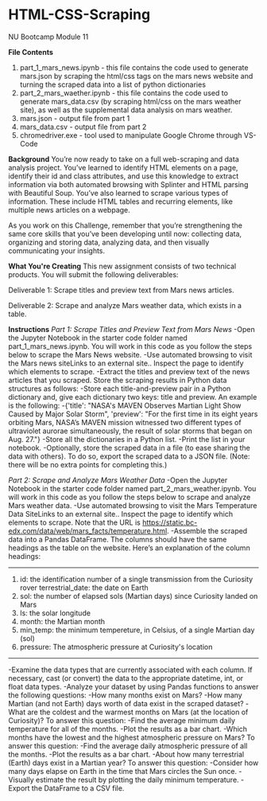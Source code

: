 # HTML-CSS-Scraping
NU Bootcamp Module 11

**File Contents**
1. part_1_mars_news.ipynb - this file contains the code used to generate mars.json by scraping the html/css tags on the mars news website and turning the scraped data into a list of python dictionaries
2. part_2_mars_waether.ipynb - this file contains the code used to generate mars_data.csv (by scraping html/css on the mars weather site), as well as the supplemental data analysis on mars weather. 
3. mars.json - output file from part 1
4. mars_data.csv - output file from part 2
5. chromedriver.exe - tool used to manipulate Google Chrome through VS-Code

**Background**
You’re now ready to take on a full web-scraping and data analysis project. You’ve learned to identify HTML elements on a page, identify their id and class attributes, and use this knowledge to extract information via both automated browsing with Splinter and HTML parsing with Beautiful Soup. You’ve also learned to scrape various types of information. These include HTML tables and recurring elements, like multiple news articles on a webpage.

As you work on this Challenge, remember that you’re strengthening the same core skills that you’ve been developing until now: collecting data, organizing and storing data, analyzing data, and then visually communicating your insights.

**What You're Creating**
This new assignment consists of two technical products. You will submit the following deliverables:

Deliverable 1: Scrape titles and preview text from Mars news articles.

Deliverable 2: Scrape and analyze Mars weather data, which exists in a table.


**Instructions**
*Part 1: Scrape Titles and Preview Text from Mars News*
-Open the Jupyter Notebook in the starter code folder named part_1_mars_news.ipynb. You will work in this code as you follow the steps below to scrape the Mars News website.
-Use automated browsing to visit the Mars news siteLinks to an external site.. Inspect the page to identify which elements to scrape.
-Extract the titles and preview text of the news articles that you scraped. Store the scraping results in Python data structures as follows:
-Store each title-and-preview pair in a Python dictionary and, give each dictionary two keys: title and preview. An example is the following:
-{'title': "NASA's MAVEN Observes Martian Light Show Caused by Major Solar Storm", 
 'preview': "For the first time in its eight years orbiting Mars, NASA’s MAVEN mission witnessed two different types of ultraviolet aurorae simultaneously, the result of solar storms that began on Aug. 27."}
-Store all the dictionaries in a Python list.
-Print the list in your notebook.
-Optionally, store the scraped data in a file (to ease sharing the data with others). To do so, export the scraped data to a JSON file. (Note: there will be no extra points for completing this.)

*Part 2: Scrape and Analyze Mars Weather Data*
-Open the Jupyter Notebook in the starter code folder named part_2_mars_weather.ipynb. You will work in this code as you follow the steps below to scrape and analyze Mars weather data.
-Use automated browsing to visit the Mars Temperature Data SiteLinks to an external site.. Inspect the page to identify which elements to scrape. Note that the URL is https://static.bc-edx.com/data/web/mars_facts/temperature.html.
-Assemble the scraped data into a Pandas DataFrame. The columns should have the same headings as the table on the website. Here’s an explanation of the column headings:
***
1. id: the identification number of a single transmission from the Curiosity rover 
terrestrial_date: the date on Earth
2. sol: the number of elapsed sols (Martian days) since Curiosity landed on Mars 
3. ls: the solar longitude 
4. month: the Martian month 
5. min_temp: the minimum tempereture, in Celsius, of a single Martian day (sol) 
6. pressure: The atmospheric pressure at Curiosity's location 
***
-Examine the data types that are currently associated with each column. If necessary, cast (or convert) the data to the appropriate datetime, int, or float data types. 
-Analyze your dataset by using Pandas functions to answer the following questions: 
-How many months exist on Mars? 
-How many Martian (and not Earth) days worth of data exist in the scraped dataset? 
-What are the coldest and the warmest months on Mars (at the location of Curiosity)? To answer this question: 
-Find the average minimum daily temperature for all of the months. 
-Plot the results as a bar chart. 
-Which months have the lowest and the highest atmospheric pressure on Mars? To answer this question: 
-Find the average daily atmospheric pressure of all the months. 
-Plot the results as a bar chart. 
-About how many terrestrial (Earth) days exist in a Martian year? To answer this question: 
-Consider how many days elapse on Earth in the time that Mars circles the Sun once. 
-Visually estimate the result by plotting the daily minimum temperature. 
-Export the DataFrame to a CSV file. 
